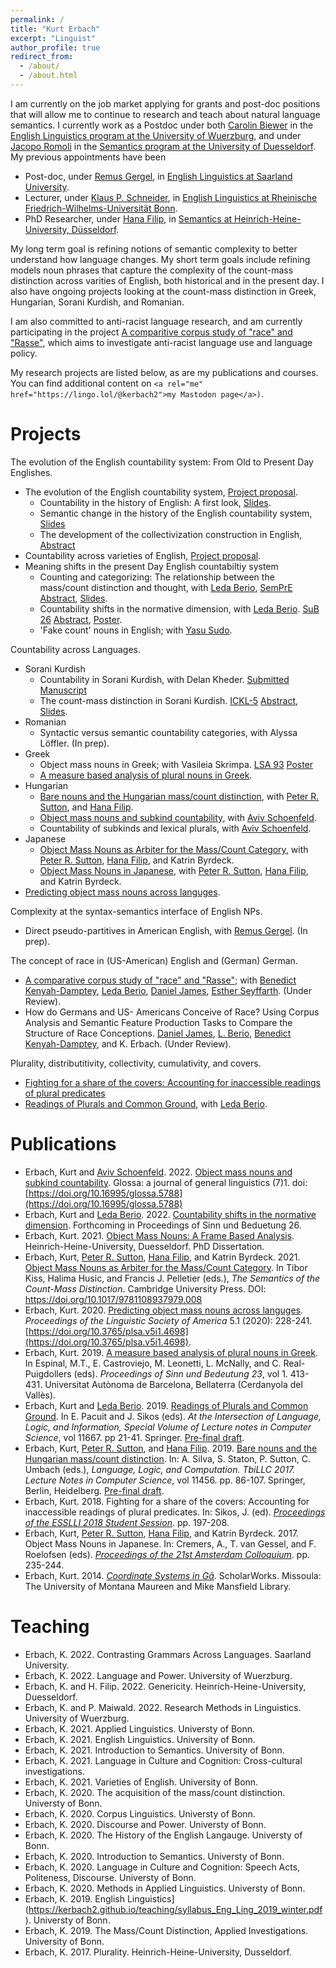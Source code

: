 ```yaml
---
permalink: /
title: "Kurt Erbach"
excerpt: "Linguist"
author_profile: true
redirect_from: 
  - /about/
  - /about.html
---
```


I am currently on the job market applying for grants and post-doc positions that will allow me to continue to research and teach about natural language semantics. I currently work as a Postdoc under both [Carolin Biewer](https://www.neuphil.uni-wuerzburg.de/en/anglistik/abteilungen/englische-sprachwissenschaft/team/biewer/) in the [English Linguistics program at the University of Wuerzburg](https://www.neuphil.uni-wuerzburg.de/en/anglistik/abteilungen/englische-sprachwissenschaft/startseite/), and under [Jacopo Romoli](https://www.isi.hhu.de/bereiche-des-institutes/semantik/romoli) in the [Semantics program at the University of Duesseldorf](https://www.isi.hhu.de/bereiche-des-institutes/semantik). My previous appointments have been
* Post-doc, under [Remus Gergel](https://www.uni-saarland.de/lehrstuhl/gergel/facultystaff/englishlinguisticfaculty/prof-dr-remus-gergel.html), in [English Linguistics at Saarland University](https://www.uni-saarland.de/lehrstuhl/gergel.html). 
* Lecturer, under [Klaus P. Schneider](https://www.applied-linguistics.uni-bonn.de/en/people/emeritus/schneider), in [English Linguistics at Rheinische Friedrich-Wilhelms-Universität Bonn](https://www.applied-linguistics.uni-bonn.de/en). 
* PhD Researcher, under [Hana Filip](https://user.phil.hhu.de/~filip/Publications.htm), in [Semantics at Heinrich-Heine-University, Düsseldorf](https://www.isi.hhu.de/). 

My long term goal is refining notions of semantic complexity to better understand how language changes. My short term goals include refining models noun phrases that capture the complexity of the count-mass distinction across varities of English, both historical and in the present day. I also have ongoing projects looking at the count-mass distinction in Greek, Hungarian, Sorani Kurdish, and Romanian. 

I am also committed to anti-racist language research, and am currently participating in the project [A comparitive corpus study of "race" and "Rasse"](https://das-r-wort.com/), which aims to investigate anti-racist language use and language policy. 

My research projects are listed below, as are my publications and courses. You can find additional content on ```<a rel="me" href="https://lingo.lol/@kerbach2">my Mastodon page</a>)```. 


Projects
======
The evolution of the English countability system: From Old to Present Day Englishes.
* The evolution of the English countability system, [Project proposal](https://kerbach2.github.io/papers/Countability_in_Old_to_Present_Day_English.pdf).
    * Countability in the history of English: A first look, [Slides](https://kerbach2.github.io/papers/Erbach_2021_Countability_Hist_Eng_first_look_handout.pdf).
    * Semantic change in the history of the English countability system, [Slides](https://kerbach2.github.io/papers/Erbach_2021_Sem_change_Eng_countabiltiy_handout.pdf)
    * The development of the collectivization construction in English, [Abstract](https://kerbach2.github.io/papers/Erbach_2021_dev_coll_construction_abstract.pdf)
* Countability across varieties of English, [Project proposal](https://kerbach2.github.io/papers/Erbach_2022_countability_across_varieties_of_English.pdf).
* Meaning shifts in the present Day English countabiltiy system
    * Counting and categorizing: The relationship between the mass/count distinction and thought, with [Leda Berio](https://ledaberio.github.io), [SemPrE Abstract](https://user.phil.hhu.de/~filip/sempre.htm), [Slides](https://user.phil.hhu.de/~filip/Erbach.Berio.pdf). 
    * Countability shifts in the normative dimension, with [Leda Berio](https://ledaberio.github.io). [SuB 26](https://idsl1.phil-fak.uni-koeln.de/abteilungen/sprachwissenschaft/sinn-und-bedeutung-26) [Abstract](https://idsl1.phil-fak.uni-koeln.de/sites/IDSLI/dozentenseiten/gutzmann/SuB26-74.pdf), [Poster](https://osf.io/juam7/).
    * 'Fake count' nouns in English; with [Yasu Sudo](https://www.ucl.ac.uk/~ucjtudo/). 

Countability across Languages.
* Sorani Kurdish
    * Countability in Sorani Kurdish, with Delan Kheder. [Submitted Manuscript](https://uni-bonn.sciebo.de/s/84afHsRKVFNnqfq)
    * The count-mass distinction in Sorani Kurdish. [ICKL-5](https://kurdishlinguistics2021.uni-graz.at/en/) [Abstract](https://uni-bonn.sciebo.de/s/mWi9egB9kBZgqGA), [Slides](https://uni-bonn.sciebo.de/s/aShYIY5SjWnVUzf).   
* Romanian
    * Syntactic versus semantic countability categories, with Alyssa Löffler. (In prep).
* Greek
    * Object mass nouns in Greek; with Vasileia Skrimpa. [LSA 93](https://www.linguisticsociety.org/event/lsa-2019-annual-meeting) [Poster](https://uni-bonn.sciebo.de/s/t09yWAizCja2Qz9)
    * [A measure based analysis of plural nouns in Greek](https://semanticsarchive.net/Archive/Tg3ZGI2M/Erbach.pdf).
* Hungarian
    * [Bare nouns and the Hungarian mass/count distinction](https://link.springer.com/chapter/10.1007/978-3-662-59565-7_5#citeas), with [Peter R. Sutton](http://peter-sutton.co.uk), and [Hana Filip](https://user.phil.hhu.de/~filip/).
    * [Object mass nouns and subkind countability](https://www.glossa-journal.org/article/id/5788/), with [Aviv Schoenfeld](https://avivschoenfeld.wordpress.com/). 
    * Countability of subkinds and lexical plurals, with [Aviv Schoenfeld](https://avivschoenfeld.wordpress.com/).
* Japanese
    * [Object Mass Nouns as Arbiter for the Mass/Count Category](https://doi.org/10.1017/9781108937979.008), with [Peter R. Sutton](http://peter-sutton.co.uk), [Hana Filip](https://user.phil.hhu.de/~filip/), and Katrin Byrdeck.
    * [Object Mass Nouns in Japanese](https://semanticsarchive.net/Archive/jZiM2FhZ/AC2017-Proceedings.pdf), with [Peter R. Sutton](http://peter-sutton.co.uk), [Hana Filip](https://user.phil.hhu.de/~filip/), and Katrin Byrdeck.
* [Predicting object mass nouns across languges](http://journals.linguisticsociety.org/proceedings/index.php/PLSA/article/view/4698).

Complexity at the syntax-semantics interface of English NPs.
* Direct pseudo-partitives in American English, with [Remus Gergel](https://www.uni-saarland.de/lehrstuhl/gergel/facultystaff/englishlinguisticfaculty/prof-dr-remus-gergel.html). (In prep).

The concept of race in (US-American) English and (German) German.
* [A comparative corpus study of "race" and "Rasse"](https://kerbach2.github.io/papers/Erbach_et_al_2022_A_comparative_corpus_study_of_race_and_Rasse_submitted.pdf); with [Benedict Kenyah-Damptey](https://www.philosophie.hhu.de/personal/philosophie-vi-philosophie-des-geistes-und-der-kognition/mitarbeiter/innen/benedict-kenyah-damptey), [Leda Berio](https://ledaberio.github.io), [Daniel James](https://philpeople.org/profiles/daniel-james-1), [Esther Seyffarth](https://user.phil.hhu.de/~seyffarth/index.html). (Under Review).
* How do Germans and US-
Americans Conceive of Race? Using Corpus Analysis and Semantic Feature Production Tasks to Compare the Structure of Race Conceptions. [Daniel James](https://philpeople.org/profiles/daniel-james-1), [L. Berio](https://ledaberio.com/), [Benedict Kenyah-Damptey](https://www.philosophie.hhu.de/personal/philosophie-vi-philosophie-des-geistes-und-der-kognition/mitarbeiter/innen/benedict-kenyah-damptey), and K. Erbach. (Under Review).

Plurality, distributitivity, collectivity, cumulativity, and covers.
* [Fighting for a share of the covers: Accounting for inaccessible readings of plural predicates](http://esslli2018.folli.info/wp-content/uploads/Proceedings-of-the-ESSLLI-2018-Student-Session.pdf)
* [Readings of Plurals and Common Ground](https://link.springer.com/chapter/10.1007/978-3-662-59620-3_2), with [Leda Berio](https://ledaberio.com/).


Publications
======
* Erbach, Kurt and [Aviv Schoenfeld](https://avivschoenfeld.wordpress.com/). 2022. [Object mass nouns and subkind countability](https://www.glossa-journal.org/article/id/5788/). Glossa: a journal of general linguistics (7)1. doi: [https://doi.org/10.16995/glossa.5788](https://doi.org/10.16995/glossa.5788)
* Erbach, Kurt and [Leda Berio](https://ledaberio.com/). 2022. [Countability shifts in the normative dimension](https://kerbach2.github.io/erbach_berio_2021_countability_in_the_normative_dimension.pdf). Forthcoming in Proceedings of Sinn und Beduetung 26.
* Erbach, Kurt. 2021. [Object Mass Nouns: A Frame Based Analysis](https://docserv.uni-duesseldorf.de/servlets/DerivateServlet/Derivate-59676/kurt%20erbach.thesis.pdf). Heinrich-Heine-University, Duesseldorf. PhD Dissertation.
* Erbach, Kurt, [Peter R. Sutton](http://peter-sutton.co.uk), [Hana Filip](https://user.phil.hhu.de/~filip/), and Katrin Byrdeck. 2021. [Object Mass Nouns as Arbiter for the Mass/Count Category](https://doi.org/10.1017/9781108937979.008). In Tibor Kiss, Halima Husic, and Francis J. Pelletier (eds.), *The Semantics of the Count-Mass Distinction*. Cambridge University Press. DOI: https://doi.org/10.1017/9781108937979.008
* Erbach, Kurt. 2020. [Predicting object mass nouns across languges](http://journals.linguisticsociety.org/proceedings/index.php/PLSA/article/view/4698). *Proceedings of the Linguistic Society of America* 5.1 (2020): 228-241. [https://doi.org/10.3765/plsa.v5i1.4698](https://doi.org/10.3765/plsa.v5i1.4698).
* Erbach, Kurt. 2019. [A measure based analysis of plural nouns in Greek](https://semanticsarchive.net/Archive/Tg3ZGI2M/Erbach.pdf). In Espinal, M.T., E. Castroviejo, M. Leonetti, L. McNally, and C. Real-Puigdollers (eds). *Proceedings of Sinn und Bedeutung 23*, vol 1. 413-431. Universitat Autònoma de Barcelona, Bellaterra (Cerdanyola del Vallès).
* Erbach, Kurt and [Leda Berio](https://ledaberio.com/). 2019. [Readings of Plurals and Common Ground](https://link.springer.com/chapter/10.1007/978-3-662-59620-3_2). In E. Pacuit and J. Sikos (eds). *At the Intersection of Language, Logic, and Information, Special Volume of Lecture notes in Computer Science*, vol 11667. pp 21-41. Springer. [Pre-final draft](https://kerbach2.github.io/papers/erbach_berio_2019_plurals_common_ground.pdf).
* Erbach, Kurt, [Peter R. Sutton](http://peter-sutton.co.uk), and [Hana Filip](https://user.phil.hhu.de/~filip/). 2019. [Bare nouns and the Hungarian mass/count distinction](https://link.springer.com/chapter/10.1007/978-3-662-59565-7_5#citeas). In: A. Silva, S. Staton, P. Sutton, C. Umbach (eds.), *Language, Logic, and Computation. TbiLLC 2017. Lecture Notes in Computer Science*, vol 11456. pp. 86-107. Springer, Berlin, Heidelberg. [Pre-final draft](https://kerbach2.github.io/papers/erbach_sutton_filip_2019_Hungarian.pdf).
* Erbach, Kurt. 2018. Fighting for a share of the covers: Accounting for inaccessible readings of plural predicates. In: Sikos, J. (ed). [*Proceedings of the ESSLLI 2018 Student Session*](http://esslli2018.folli.info/wp-content/uploads/Proceedings-of-the-ESSLLI-2018-Student-Session.pdf). pp. 197-208.
* Erbach, Kurt, [Peter R. Sutton](http://peter-sutton.co.uk), [Hana Filip](https://user.phil.hhu.de/~filip/), and Katrin Byrdeck. 2017. Object Mass Nouns in Japanese. In: Cremers, A., T. van Gessel, and F. Roelofsen (eds). [*Proceedings of the 21st Amsterdam Colloquium*](https://semanticsarchive.net/Archive/jZiM2FhZ/AC2017-Proceedings.pdf). pp. 235-244.
* Erbach, Kurt. 2014. [*Coordinate Systems in Gã*](https://scholarworks.umt.edu/etd/4289/). ScholarWorks. Missoula: The University of Montana Maureen and Mike Mansfield Library. 

Teaching
======

* Erbach, K. 2022. Contrasting Grammars Across Languages. Saarland University.
* Erbach, K. 2022. Language and Power. University of Wuerzburg.
* Erbach, K. and H. Filip. 2022. Genericity. Heinrich-Heine-University, Duesseldorf.
* Erbach, K. and P. Maiwald. 2022. Research Methods in Linguistics. University of Wuerzburg.
* Erbach, K. 2021. Applied Linguistics. Universty of Bonn.
* Erbach, K. 2021. English Linguistics. University of Bonn.
* Erbach, K. 2021. Introduction to Semantics. University of Bonn.
* Erbach, K. 2021. Language in Culture and Cognition: Cross-cultural investigations.
* Erbach, K. 2021. Varieties of English. University of Bonn.
* Erbach, K. 2020. The acquisition of the mass/count distinction. Universty of Bonn.
* Erbach, K. 2020. Corpus Linguistics. Universty of Bonn.
* Erbach, K. 2020. Discourse and Power. Universty of Bonn.
* Erbach, K. 2020. The History of the English Langauge. Universty of Bonn.
* Erbach, K. 2020. Introduction to Semantics. Universty of Bonn.
* Erbach, K. 2020. Language in Culture and Cognition: Speech Acts, Politeness, Discourse. Universty of Bonn.
* Erbach, K. 2020. Methods in Applied Linguistics. Universty of Bonn.
* Erbach, K. 2019. English Linguistics](https://kerbach2.github.io/teaching/syllabus_Eng_Ling_2019_winter.pdf). Universty of Bonn.
* Erbach, K. 2019. The Mass/Count Distinction, Applied Investigations. University of Bonn.
* Erbach, K. 2017. Plurality. Heinrich-Heine-University, Dusseldorf.

